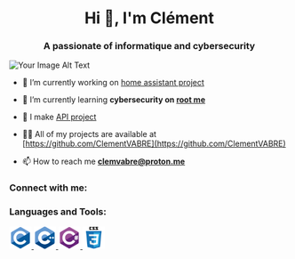<h1 align="center">Hi 👋, I'm Clément</h1>

<h3 align="center">A passionate of informatique and cybersecurity</h3>

![Your Image Alt Text](https://github.com/ClementVABRE/ClementVABRE/raw/main/banniereclement.png)

- 🔭 I’m currently working on [home assistant project](https://github.com/ClementVABRE/homeassistant)

- 🌱 I’m currently learning **cybersecurity on [root me](https://www.root-me.org/Fee-Gaffe?inc=info&lang=fr)** 

- 👯 I make [API project](https://github.com/ClementVABRE/API_Premium_Project2)

- 👨‍💻 All of my projects are available at [https://github.com/ClementVABRE](https://github.com/ClementVABRE)

- 📫 How to reach me **clemvabre@proton.me**

<h3 align="left">Connect with me:</h3>
<p align="left">
</p>

<h3 align="left">Languages and Tools:</h3>
<p align="left"> <a href="https://www.cprogramming.com/" target="_blank" rel="noreferrer"> <img src="https://raw.githubusercontent.com/devicons/devicon/master/icons/c/c-original.svg" alt="c" width="40" height="40"/> </a> <a href="https://www.w3schools.com/cpp/" target="_blank" rel="noreferrer"> <img src="https://raw.githubusercontent.com/devicons/devicon/master/icons/cplusplus/cplusplus-original.svg" alt="cplusplus" width="40" height="40"/> </a> <a href="https://www.w3schools.com/cs/" target="_blank" rel="noreferrer"> <img src="https://raw.githubusercontent.com/devicons/devicon/master/icons/csharp/csharp-original.svg" alt="csharp" width="40" height="40"/> </a> <a href="https://www.w3schools.com/css/" target="_blank" rel="noreferrer"> <img src="https://raw.githubusercontent.com/devicons/devicon/master/icons/css3/css3-original-wordmark.svg" alt="css3" width="40" height="40"/> </a> <a href="https://www.w3.org/html/" target="_blank" rel="noreferrer"> <img src="https://raw.githubusercontent.com
